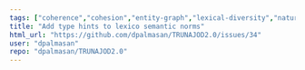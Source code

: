 ```yaml
---
tags: ["coherence","cohesion","entity-graph","lexical-diversity","natural-language-processing","readability-metrics","semantic-measurements","spacy","spacy-extensions","text-analysis","text-mining","text-processing","ttr","type-token-ratio"]
title: "Add type hints to lexico semantic norms"
html_url: "https://github.com/dpalmasan/TRUNAJOD2.0/issues/34"
user: "dpalmasan"
repo: "dpalmasan/TRUNAJOD2.0"
---
```



